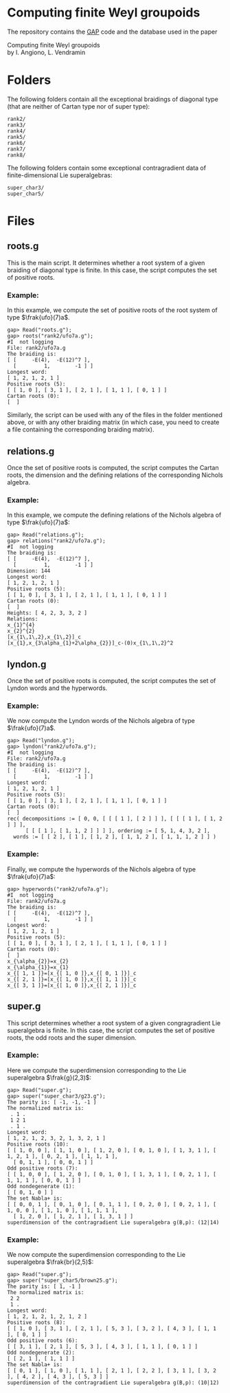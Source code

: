# Computing finite Weyl groupoids

The repository contains the [GAP](https://www.gap-system.org) code and the database used in the paper

Computing finite Weyl groupoids  
by I. Angiono, L. Vendramin  

Folders
=======
The following folders contain all the exceptional braidings of diagonal type (that are neither of Cartan type nor of super type):

```
rank2/
rank3/ 
rank4/
rank5/
rank6/
rank7/
rank8/
```

The following folders contain some exceptional 
contragradient data of finite-dimensional Lie superalgebras:

```
super_char3/
super_char5/
```

Files
=====

roots.g 
-------
This is the main script. It determines whether a root system of a given
braiding of diagonal type is finite. In this case, the script computes the set
of positive roots. 

### Example:
In this example, we compute the set of positive roots
of the root system of type $\frak{ufo}(7)a$. 

```
gap> Read("roots.g");
gap> roots("rank2/ufo7a.g");
#I  not logging
File: rank2/ufo7a.g
The braiding is:
[ [     -E(4),  -E(12)^7 ],
  [         1,        -1 ] ]
Longest word:
[ 1, 2, 1, 2, 1 ]
Positive roots (5):
[ [ 1, 0 ], [ 3, 1 ], [ 2, 1 ], [ 1, 1 ], [ 0, 1 ] ]
Cartan roots (0):
[  ]
```
Similarly, the script can be used with any of the files in the folder mentioned
above, or with any other braiding matrix (in which case, you need to create a
file containing the corresponding braiding matrix).

relations.g 
-----------
Once the set of positive roots is computed, the script computes the Cartan
roots, the dimension and the defining relations of the corresponding Nichols
algebra.

### Example:
In this example, we compute the defining relations of the Nichols algebra of type $\frak{ufo}(7)a$:
```
gap> Read("relations.g");
gap> relations("rank2/ufo7a.g");
#I  not logging
The braiding is:
[ [     -E(4),  -E(12)^7 ],
  [         1,        -1 ] ]
Dimension: 144
Longest word:
[ 1, 2, 1, 2, 1 ]
Positive roots (5):
[ [ 1, 0 ], [ 3, 1 ], [ 2, 1 ], [ 1, 1 ], [ 0, 1 ] ]
Cartan roots (0):
[  ]
Heights: [ 4, 2, 3, 3, 2 ]
Relations:
x_{1}^{4}
x_{2}^{2}
[x_{1\,1\,2},x_{1\,2}]_c
[x_{1},x_{3\alpha_{1}+2\alpha_{2}}]_c-(0)x_{1\,1\,2}^2
```
lyndon.g
-------
Once the set of positive roots is computed, the script computes
the set of Lyndon words and the hyperwords. 

### Example: 
We now compute the Lyndon words of the Nichols algebra of type $\frak{ufo}(7)a$.
```
gap> Read("lyndon.g");
gap> lyndon("rank2/ufo7a.g");
#I  not logging
File: rank2/ufo7a.g
The braiding is:
[ [     -E(4),  -E(12)^7 ],
  [         1,        -1 ] ]
Longest word:
[ 1, 2, 1, 2, 1 ]
Positive roots (5):
[ [ 1, 0 ], [ 3, 1 ], [ 2, 1 ], [ 1, 1 ], [ 0, 1 ] ]
Cartan roots (0):
[  ]
rec( decompositions := [ 0, 0, [ [ [ 1 ], [ 2 ] ] ], [ [ [ 1 ], [ 1, 2 ] ] ],
      [ [ [ 1 ], [ 1, 1, 2 ] ] ] ], ordering := [ 5, 1, 4, 3, 2 ],
  words := [ [ 2 ], [ 1 ], [ 1, 2 ], [ 1, 1, 2 ], [ 1, 1, 1, 2 ] ] )
```
### Example: 
Finally, we compute the hyperwords of the Nichols algebra of type $\frak{ufo}(7)a$:
```
gap> hyperwords("rank2/ufo7a.g");
#I  not logging
File: rank2/ufo7a.g
The braiding is:
[ [     -E(4),  -E(12)^7 ],
  [         1,        -1 ] ]
Longest word:
[ 1, 2, 1, 2, 1 ]
Positive roots (5):
[ [ 1, 0 ], [ 3, 1 ], [ 2, 1 ], [ 1, 1 ], [ 0, 1 ] ]
Cartan roots (0):
[  ]
x_{\alpha_{2}}=x_{2}
x_{\alpha_{1}}=x_{1}
x_{[ 1, 1 ]}=[x_{[ 1, 0 ]},x_{[ 0, 1 ]}]_c
x_{[ 2, 1 ]}=[x_{[ 1, 0 ]},x_{[ 1, 1 ]}]_c
x_{[ 3, 1 ]}=[x_{[ 1, 0 ]},x_{[ 2, 1 ]}]_c
```
super.g
-------
This script determines whether a root system of a given congragradient Lie
superalgebra is finite. In this case, the script computes the set of positive
roots, the odd roots and the super dimension. 

### Example: 
Here we compute the superdimension corresponding to the Lie superalgebra $\frak{g}(2,3)$:
```
gap> Read("super.g");
gap> super("super_char3/g23.g");
The parity is: [ -1, -1, -1 ]
The normalized matrix is:
 . 1 .
 1 2 1
 . 1 .
Longest word:
[ 1, 2, 1, 2, 3, 2, 1, 3, 2, 1 ]
Positive roots (10):
[ [ 1, 0, 0 ], [ 1, 1, 0 ], [ 1, 2, 0 ], [ 0, 1, 0 ], [ 1, 3, 1 ], [ 1, 2, 1 ], [ 0, 2, 1 ], [ 1, 1, 1 ],
  [ 0, 1, 1 ], [ 0, 0, 1 ] ]
Odd positive roots (7):
[ [ 1, 0, 0 ], [ 1, 2, 0 ], [ 0, 1, 0 ], [ 1, 3, 1 ], [ 0, 2, 1 ], [ 1, 1, 1 ], [ 0, 0, 1 ] ]
Odd nondegenerate (1):
[ [ 0, 1, 0 ] ]
The set Nabla+ is:
[ [ 0, 0, 1 ], [ 0, 1, 0 ], [ 0, 1, 1 ], [ 0, 2, 0 ], [ 0, 2, 1 ], [ 1, 0, 0 ], [ 1, 1, 0 ], [ 1, 1, 1 ],
  [ 1, 2, 0 ], [ 1, 2, 1 ], [ 1, 3, 1 ] ]
superdimension of the contragradient Lie superalgebra g(B,p): (12|14)
```
### Example:
We now compute the superdimension corresponding to the Lie superalgebra $\frak{br}(2,5)$: 
```
gap> Read("super.g");
gap> super("super_char5/brown25.g");
The parity is: [ 1, -1 ]
The normalized matrix is:
 2 2
 1 .
Longest word:
[ 1, 2, 1, 2, 1, 2, 1, 2 ]
Positive roots (8):
[ [ 1, 0 ], [ 3, 1 ], [ 2, 1 ], [ 5, 3 ], [ 3, 2 ], [ 4, 3 ], [ 1, 1 ], [ 0, 1 ] ]
Odd positive roots (6):
[ [ 3, 1 ], [ 2, 1 ], [ 5, 3 ], [ 4, 3 ], [ 1, 1 ], [ 0, 1 ] ]
Odd nondegenerate (2):
[ [ 2, 1 ], [ 1, 1 ] ]
The set Nabla+ is:
[ [ 0, 1 ], [ 1, 0 ], [ 1, 1 ], [ 2, 1 ], [ 2, 2 ], [ 3, 1 ], [ 3, 2 ], [ 4, 2 ], [ 4, 3 ], [ 5, 3 ] ]
superdimension of the contragradient Lie superalgebra g(B,p): (10|12)
```

